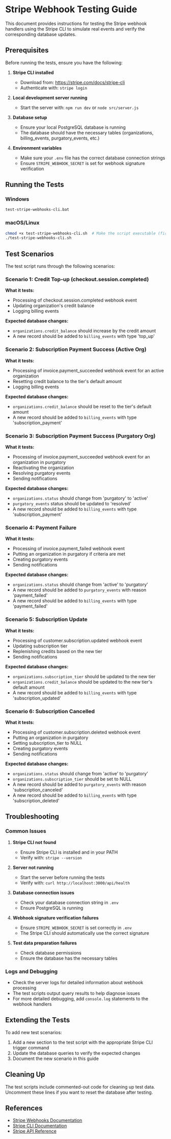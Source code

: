 # Stripe Webhook Testing Guide

This document provides instructions for testing the Stripe webhook handlers using the Stripe CLI to simulate real events and verify the corresponding database updates.

## Prerequisites

Before running the tests, ensure you have the following:

1. **Stripe CLI installed**
   - Download from: https://stripe.com/docs/stripe-cli
   - Authenticate with: `stripe login`

2. **Local development server running**
   - Start the server with: `npm run dev` or `node src/server.js`

3. **Database setup**
   - Ensure your local PostgreSQL database is running
   - The database should have the necessary tables (organizations, billing_events, purgatory_events, etc.)

4. **Environment variables**
   - Make sure your `.env` file has the correct database connection strings
   - Ensure `STRIPE_WEBHOOK_SECRET` is set for webhook signature verification

## Running the Tests

### Windows

```bash
test-stripe-webhooks-cli.bat
```

### macOS/Linux

```bash
chmod +x test-stripe-webhooks-cli.sh  # Make the script executable (first time only)
./test-stripe-webhooks-cli.sh
```

## Test Scenarios

The test script runs through the following scenarios:

### Scenario 1: Credit Top-up (checkout.session.completed)

**What it tests:**
- Processing of checkout.session.completed webhook event
- Updating organization's credit balance
- Logging billing events

**Expected database changes:**
- `organizations.credit_balance` should increase by the credit amount
- A new record should be added to `billing_events` with type 'top_up'

### Scenario 2: Subscription Payment Success (Active Org)

**What it tests:**
- Processing of invoice.payment_succeeded webhook event for an active organization
- Resetting credit balance to the tier's default amount
- Logging billing events

**Expected database changes:**
- `organizations.credit_balance` should be reset to the tier's default amount
- A new record should be added to `billing_events` with type 'subscription_payment'

### Scenario 3: Subscription Payment Success (Purgatory Org)

**What it tests:**
- Processing of invoice.payment_succeeded webhook event for an organization in purgatory
- Reactivating the organization
- Resolving purgatory events
- Sending notifications

**Expected database changes:**
- `organizations.status` should change from 'purgatory' to 'active'
- `purgatory_events` status should be updated to 'resolved'
- A new record should be added to `billing_events` with type 'subscription_payment'

### Scenario 4: Payment Failure

**What it tests:**
- Processing of invoice.payment_failed webhook event
- Putting an organization in purgatory if criteria are met
- Creating purgatory events
- Sending notifications

**Expected database changes:**
- `organizations.status` should change from 'active' to 'purgatory'
- A new record should be added to `purgatory_events` with reason 'payment_failed'
- A new record should be added to `billing_events` with type 'payment_failed'

### Scenario 5: Subscription Update

**What it tests:**
- Processing of customer.subscription.updated webhook event
- Updating subscription tier
- Replenishing credits based on the new tier
- Sending notifications

**Expected database changes:**
- `organizations.subscription_tier` should be updated to the new tier
- `organizations.credit_balance` should be updated to the new tier's default amount
- A new record should be added to `billing_events` with type 'subscription_updated'

### Scenario 6: Subscription Cancelled

**What it tests:**
- Processing of customer.subscription.deleted webhook event
- Putting an organization in purgatory
- Setting subscription_tier to NULL
- Creating purgatory events
- Sending notifications

**Expected database changes:**
- `organizations.status` should change from 'active' to 'purgatory'
- `organizations.subscription_tier` should be set to NULL
- A new record should be added to `purgatory_events` with reason 'subscription_canceled'
- A new record should be added to `billing_events` with type 'subscription_deleted'

## Troubleshooting

### Common Issues

1. **Stripe CLI not found**
   - Ensure Stripe CLI is installed and in your PATH
   - Verify with: `stripe --version`

2. **Server not running**
   - Start the server before running the tests
   - Verify with: `curl http://localhost:3000/api/health`

3. **Database connection issues**
   - Check your database connection string in `.env`
   - Ensure PostgreSQL is running

4. **Webhook signature verification failures**
   - Ensure `STRIPE_WEBHOOK_SECRET` is set correctly in `.env`
   - The Stripe CLI should automatically use the correct signature

5. **Test data preparation failures**
   - Check database permissions
   - Ensure the database has the necessary tables

### Logs and Debugging

- Check the server logs for detailed information about webhook processing
- The test scripts output query results to help diagnose issues
- For more detailed debugging, add `console.log` statements to the webhook handlers

## Extending the Tests

To add new test scenarios:

1. Add a new section to the test script with the appropriate Stripe CLI trigger command
2. Update the database queries to verify the expected changes
3. Document the new scenario in this guide

## Cleaning Up

The test scripts include commented-out code for cleaning up test data. Uncomment these lines if you want to reset the database after testing.

## References

- [Stripe Webhooks Documentation](https://stripe.com/docs/webhooks)
- [Stripe CLI Documentation](https://stripe.com/docs/stripe-cli)
- [Stripe API Reference](https://stripe.com/docs/api)